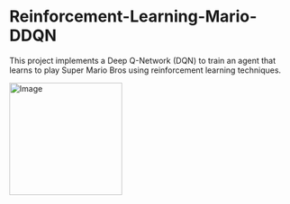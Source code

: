 # Reinforcement-Learning-Mario-DDQN

This project implements a Deep Q-Network (DQN) to train an agent that learns to play Super Mario Bros using reinforcement learning techniques.

<img width="200rem" alt="Image" src="https://github.com/user-attachments/assets/d39199fa-5ef2-483f-882a-6d58d1f6c18a" />
